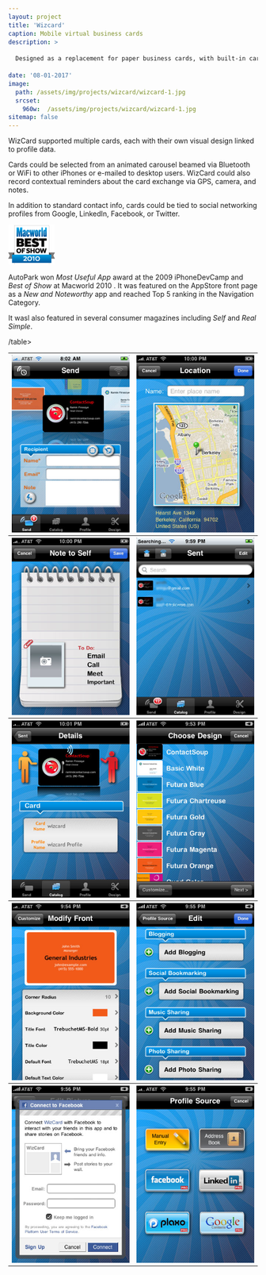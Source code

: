 ```yaml
---
layout: project
title: 'Wizcard'
caption: Mobile virtual business cards
description: >

  Designed as a replacement for paper business cards, with built-in card designer, sharing, and tracking meeting places and times.

date: '08-01-2017'
image: 
  path: /assets/img/projects/wizcard/wizcard-1.jpg
  srcset: 
    960w:  /assets/img/projects/wizcard/wizcard-1.jpg
sitemap: false
---
```



WizCard supported multiple cards, each with their own visual design linked to profile data. 

Cards could be selected from an animated carousel beamed via Bluetooth or WiFi to other iPhones or e-mailed to desktop users. WizCard could also record contextual reminders about the card exchange via GPS, camera, and notes.

In addition to standard contact info, cards could be tied to social networking profiles from Google, LinkedIn, Facebook, or Twitter.

![](/assets/img/projects/autopark/mw2010-bestofshow.png)

AutoPark won *Most Useful App* award at the 2009 iPhoneDevCamp and *Best of Show* at Macworld 2010 . It was featured on the AppStore front page as a *New and Noteworthy* app and reached Top 5 ranking in the Navigation Category. 

It wasl also featured in several consumer magazines including *Self* and *Real Simple*.

<table cellspacing="0" cellpadding="0">
  <tr>
    <th><img src="/assets/img/projects/wizcard/wizcard-1.jpg" width="300"></th>
    <th><img src="/assets/img/projects/wizcard/wizcard-2.jpg" width="300"></th>
  </tr>
  <tr>
    <th><img src="/assets/img/projects/wizcard/wizcard-3.jpg" width="300"></th>
    <th><img src="/assets/img/projects/wizcard/wizcard-4.jpg" width="300"></th>
  </tr>
  <tr>
    <th><img src="/assets/img/projects/wizcard/wizcard-5.jpg" width="300"></th>
    <th><img src="/assets/img/projects/wizcard/wizcard-6.jpg" width="300"></th>
  </tr>
  <tr>
    <th><img src="/assets/img/projects/wizcard/wizcard-7.jpg" width="300"></th>
    <th><img src="/assets/img/projects/wizcard/wizcard-8.jpg" width="300"></th>
  </tr>
  <tr>
    <th><img src="/assets/img/projects/wizcard/wizcard-9.jpg" width="300"></th>
    <th><img src="/assets/img/projects/wizcard/wizcard-10.jpg" width="300"></th>
  </tr>
 /table>









